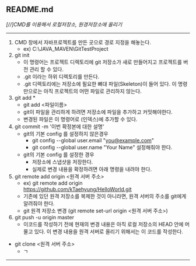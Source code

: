 ## README.md

*[//]CMD를 이용해서 로컬저장소, 원경저장소에 올리기*

---
1. CMD 창에서 자바프로젝트를 만든 곳으로 경로 지정을 해놓는다.
    - ex) C:\JAVA_MAVEN\GitTestProject
2. git init
    - 이 명령어는 프로젝트 디렉토리에 git 저장소가 새로 만들어지고 프로젝트를 버전 관리 할 수 있다.
    - .git 이라는 하위 디렉토리를 만든다.
    - .git 디렉토리에는 저장소에 필요한 뼈대 파일(Skeleton)이 들어 있다. 이 명령만으로는 아직 프로젝트의 어떤 파일로 관리하지 않는다.
3. git add *
    - git add <파일이름>
    - git이 파일을 관리하게 하려면 저장소에 파일을 추가하고 커밋해야한다.
    - 변경된 파일은 이 명령어로 (인덱스)에 추가할 수 있다.
4. git commit -m '이번 확정본에 대한 설명'
    - git의 기본 config 를 설정하지 않은경우  
        - git config --global user.email "you@example.com" 
        - git config --global user.name "Your Name"
        설정해줘야 한다.
    - git의 기본 config 를 설정한 경우 
        - 저장소에 스냅샷을 저장한다.
        - 실제로 변경 내용을 확정하려면 아래 명령을 내려야 한다.
5. git remote add origin <원격 서버 주소>
    - ex) git remote add origin <https://github.com/kTaehyung/HelloWorld.git>
    - 기존에 있던 원격 저장소를 복제한 것이 아니라면, 원격 서버의 주소를 git에게 알려줘야 한다.
    - git 원격 저장소 변경 (git remote set-url origin <원격 서버 주소>)
6. git push -u origin master
    - 이코드를 작성하기 전에 현재의 변경 내용은 아직 로컬 저장소의 HEAD 안에 머물고 있다. 이 변경 내용을 원격 서버로 올리기 위해서는 이 코드를 작성한다.
   
- git clone <원격 서버 주소> 
    - ㄱ        

---